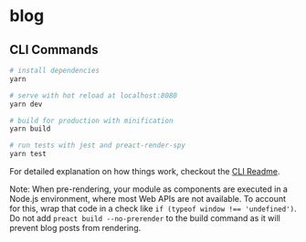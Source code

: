 # blog

## CLI Commands

```bash
# install dependencies
yarn

# serve with hot reload at localhost:8080
yarn dev

# build for production with minification
yarn build

# run tests with jest and preact-render-spy
yarn test
```

For detailed explanation on how things work, checkout the [CLI Readme](https://github.com/developit/preact-cli/blob/master/README.md).

Note: When pre-rendering, your module as components are executed in a Node.js environment, where most Web APIs are not available. To account for this, wrap that code in a check like `if (typeof window !== 'undefined')`.
Do not add `preact build --no-prerender` to the build command as it will prevent blog posts from rendering.
